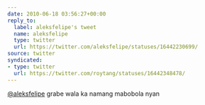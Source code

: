 ```yaml
---
date: 2010-06-18 03:56:27+00:00
reply_to:
  label: aleksfelipe's tweet
  name: aleksfelipe
  type: twitter
  url: https://twitter.com/aleksfelipe/statuses/16442230699/
source: twitter
syndicated:
- type: twitter
  url: https://twitter.com/roytang/statuses/16442348478/
---
```


[@aleksfelipe](https://twitter.com/aleksfelipe/) grabe wala ka namang mabobola nyan